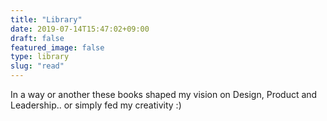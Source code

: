 ```yaml
---
title: "Library"
date: 2019-07-14T15:47:02+09:00
draft: false
featured_image: false
type: library
slug: "read"
---
```

In a way or another these books shaped my vision on Design, Product and Leadership.. or simply fed my creativity :) 

